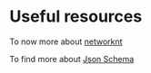 # Useful resources

To now more about [networknt](https://github.com/networknt/json-schema-validator)

To find more about [Json Schema](https://json-schema.org/specification)

